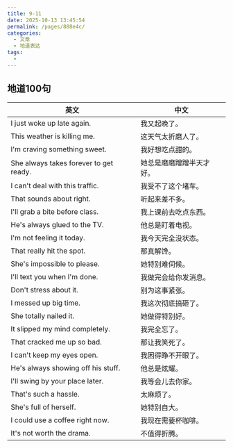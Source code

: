 ```yaml
---
title: 9-11
date: 2025-10-13 13:45:54
permalink: /pages/888e4c/
categories:
  - 文章
  - 地道表达
tags:
  - 
---
```

## 地道100句

| 英文                                   | 中文                     |
| -------------------------------------- | ------------------------ |
| I just woke up late again.             | 我又起晚了。             |
| This weather is killing me.            | 这天气太折磨人了。       |
| I'm craving something sweet.           | 我好想吃点甜的。         |
| She always takes forever to get ready. | 她总是磨磨蹭蹭半天才好。 |
| I can't deal with this traffic.        | 我受不了这个堵车。       |
| That sounds about right.               | 听起来差不多。           |
| I'll grab a bite before class.         | 我上课前去吃点东西。     |
| He's always glued to the TV.           | 他总是盯着电视。         |
| I'm not feeling it today.              | 我今天完全没状态。       |
| That really hit the spot.              | 那真解馋。               |
| She's impossible to please.            | 她特别难伺候。           |
| I'll text you when I'm done.           | 我做完会给你发消息。     |
| Don't stress about it.                 | 别为这事紧张。           |
| I messed up big time.                  | 我这次彻底搞砸了。       |
| She totally nailed it.                 | 她做得特别好。           |
| It slipped my mind completely.         | 我完全忘了。             |
| That cracked me up so bad.             | 那让我笑死了。           |
| I can't keep my eyes open.             | 我困得睁不开眼了。       |
| He's always showing off his stuff.     | 他总是炫耀。             |
| I'll swing by your place later.        | 我等会儿去你家。         |
| That's such a hassle.                  | 太麻烦了。               |
| She's full of herself.                 | 她特别自大。             |
| I could use a coffee right now.        | 我现在需要杯咖啡。       |
| It's not worth the drama.              | 不值得折腾。             |

